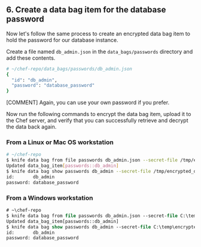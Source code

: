 ## 6. Create a data bag item for the database password

Now let's follow the same process to create an encrypted data bag item to hold the password for our database instance.

Create a file named <code class="file-path">db\_admin.json</code> in the <code class="file-path">data\_bags/passwords</code> directory and add these contents.

```ruby
# ~/chef-repo/data_bags/passwords/db_admin.json
{
  "id": "db_admin",
  "password": "database_password"
}
```

[COMMENT] Again, you can use your own password if you prefer.

Now run the following commands to encrypt the data bag item, upload it to the Chef server, and verify that you can successfully retrieve and decrypt the data back again.

### From a Linux or Mac OS workstation

```bash
# ~/chef-repo
$ knife data bag from file passwords db_admin.json --secret-file /tmp/encrypted_data_bag_secret
Updated data_bag_item[passwords::db_admin]
$ knife data bag show passwords db_admin --secret-file /tmp/encrypted_data_bag_secret
id:       db_admin
password: database_password
```

### From a Windows workstation

```ps
# ~\chef-repo
$ knife data bag from file passwords db_admin.json --secret-file C:\temp\encrypted_data_bag_secret
Updated data_bag_item[passwords::db_admin]
$ knife data bag show passwords db_admin --secret-file C:\temp\encrypted_data_bag_secret
id:       db_admin
password: database_password
```
